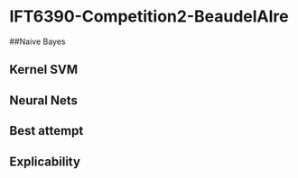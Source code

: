# IFT6390-Competition2-BeaudelAIre

##Naive Bayes

## Kernel SVM

## Neural Nets

## Best attempt

## Explicability
